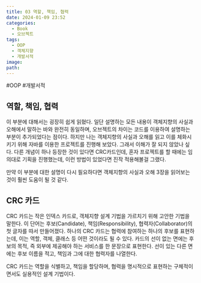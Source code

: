 ```yaml
---
title: 03 역할, 책임, 협력
date: 2024-01-09 23:52
categories:
  - Book
  - 오브젝트
tags:
  - OOP
  - 객체지향
  - 개발서적
image: 
path:
---
```

#OOP #개발서적 

## 역할, 책임, 협력
이 부분에 대해서는 굉장히 쉽게 읽혔다. 일단 설명하는 모든 내용이 객체지향의 사실과 오해에서 말하는 바와 완전히 동일하며, 오브젝트의 차이는 코드를 이용하여 설명하는 부분이 추가되었다는 점이다. 하지만 나는 객체지향의 사실과 오해를 읽고 이를 체화시키기 위해 자바를 이용한 프로젝트를 진행해 보았다. 그래서 이해가 잘 되지 않았나 싶다. 다른 개념이 하나 등장한 것이 있다면 CRC카드인데, 혼자 프로젝트를 할 때에는 임의대로 기획을 진행했는데, 이런 방법이 있었다면 진작 적용해볼걸 그랬다.

만약 이 부분에 대한 설명이 다시 필요하다면 객체지향의 사실과 오해 3장을 읽어보는 것이 훨씬 도움이 될 것 같다.

## CRC 카드
CRC 카드는 작은 인덱스 카드로, 객체지향 설계 기법을 가르치기 위해 고안한 기법을 말한다. 이 단어는 후보(Candidate), 책임(Responsibility), 협력자(Collaborator)의 첫 글자를 따서 만들어졌다.
하나의 CRC 카드는 협력에 참여하는 하나의 후보를 표현하는데, 이는 역할, 객체, 클래스 등 어떤 것이라도 될 수 있다. 카드의 선이 없는 면에는 후보의 목적, 즉 외부에 제공해야 하는 서비스를 한 문장으로 표현한다. 선이 있는 다른 면에는 후보 이름을 적고, 책임과 그에 대한 협력자를 나열한다.

CRC 카드는 역할을 식별하고, 책임을 할당하며, 협력을 명시적으로 표현하는 구체적이면서도 실용적인 설계 기법이다.